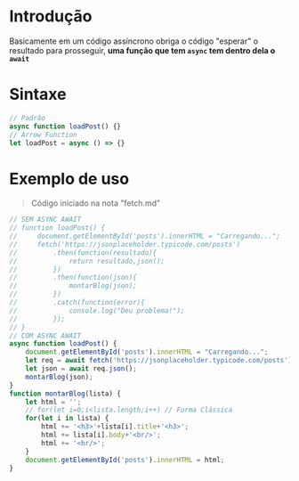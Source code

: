 # Introdução

Basicamente em um código assíncrono obriga o código "esperar" o resultado para prosseguir, **uma função que tem `async` tem dentro dela o `await`**

# Sintaxe

```javascript
// Padrão
async function loadPost() {}
// Arrow Function
let loadPost = async () => {}
```

# Exemplo de uso

> Código iniciado na nota "fetch.md"
```javascript
// SEM ASYNC AWAIT
// function loadPost() {
//     document.getElementById('posts').innerHTML = "Carregando...";
//     fetch('https://jsonplaceholder.typicode.com/posts')
//         .then(function(resultado){
//             return resultado,json();
//         })
//         .then(function(json){
//             montarBlog(json);
//         })
//         .catch(function(error){
//             console.log("Deu problema!");
//         });
// }
// COM ASYNC AWAIT
async function loadPost() {
    document.getElementById('posts').innerHTML = "Carregando...";
    let req = await fetch('https://jsonplaceholder.typicode.com/posts');
    let json = await req.json();
    montarBlog(json);
}
function montarBlog(lista) {
    let html = '';
    // for(let i=0;i<lista.length;i++) // Forma Clássica
    for(let i in lista) {
        html += '<h3>'+lista[i].title+'<h3>';
        html += lista[i].body+'<br/>';
        html += '<hr/>';
    }
    document.getElementById('posts').innerHTML = html;
}
```